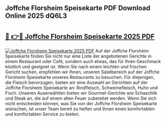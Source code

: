 ## Joffche Florsheim Speisekarte PDF Download Online 2025 dQ6L3

# <h2><a href="http://gc6rja.nevu.top/?p=Joffche+Florsheim+Speisekarte">🔗 👉🔴 Joffche Florsheim Speisekarte 2025 PDF</a></h2>

[![Joffche Florsheim Speisekarte 2025 PDF](https://i.imgur.com/dBaPXMq.png)](http://gc6rja.nevu.top/?p=Joffche+Florsheim+Speisekarte)
Auf der Joffche Florsheim Speisekarte finden Sie nicht nur eine Liste der angebotenen Gerichte in einem Restaurant oder Café, sondern auch etwas, das für Ihren Geschmack köstlich und geeignet ist. Wenn Sie nach einem leichten und frischen Gericht suchen, empfehlen wir Ihnen, unseren Salatbereich auf der Joffche Florsheim Speisekarte unseres Restaurants zu besuchen. Für diejenigen, die Fleisch bevorzugen, bieten wir eine Auswahl an Gerichten auf der Joffche Florsheim Speisekarte an: Rindfleisch, Schweinefleisch, Huhn und Fisch. Unseren Auserwählten bieten wir Gourmet-Gerichte wie Schaschlik und Steak an, die auf einem alten Feuer zubereitet werden. Wenn Sie sich nicht entscheiden können, was Sie von der Joffche Florsheim Speisekarte wünschen, ist unser Team bereit zu helfen und Ihnen einen komfortablen und komfortablen Service zu bieten.
